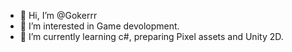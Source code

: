 - 👋 Hi, I’m @Gokerrr
- 👀 I’m interested in Game devolopment.
- 🌱 I’m currently learning c#, preparing Pixel assets and Unity 2D.
